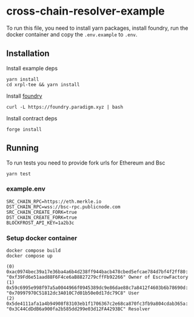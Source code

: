 # cross-chain-resolver-example

To run this file, you need to install yarn packages, install foundry, run the docker container and copy the `.env.example` to `.env`. 

## Installation

Install example deps

```shell
yarn install
cd xrpl-tee && yarn install
```

Install [foundry](https://book.getfoundry.sh/getting-started/installation)

```shell
curl -L https://foundry.paradigm.xyz | bash
```

Install contract deps

```shell
forge install
```

## Running

To run tests you need to provide fork urls for Ethereum and Bsc

```shell
yarn test
```

### example.env

```
SRC_CHAIN_RPC=https://eth.merkle.io
DST_CHAIN_RPC=wss://bsc-rpc.publicnode.com
SRC_CHAIN_CREATE_FORK=true
DST_CHAIN_CREATE_FORK=true
BLOCKFROST_API_KEY=1a2b3c
```

### Setup docker container
```
docker compose build
docker compose up
```

```
(0) 0xac0974bec39a17e36ba4a6b4d238ff944bacb478cbed5efcae784d7bf4f2ff80: "0xf39Fd6e51aad88F6F4ce6aB8827279cffFb92266" Owner of EscrowFactory
(1) 0x59c6995e998f97a5a0044966f0945389dc9e86dae88c7a8412f4603b6b78690d: "0x70997970C51812dc3A010C7d01b50e0d17dc79C8" User
(2) 0x5de4111afa1a4b94908f83103eb1f1706367c2e68ca870fc3fb9a804cdab365a: "0x3C44CdDdB6a900fa2b585dd299e03d12FA4293BC" Resolver
```
